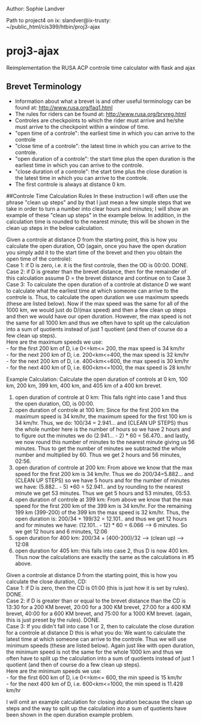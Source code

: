 Author: Sophie Landver

Path to project4 on ix: slandver@ix-trusty: ~/public_html/cis399/htbin/proj3-ajax

# proj3-ajax
Reimplementation the RUSA ACP controle time calculator with flask and ajax

## Brevet Terminology
- Information about what a brevet is and other useful terminology can be found at: http://www.rusa.org/faq1.html
- The rules for riders can be found at: http://www.rusa.org/brvreg.html
- Controles are checkpoints to which the rider must arrive and he/she must arrive to the checkpoint within a window of time. 
- "open time of a controle": the earliest time in which you can arrive to the controle
- "close time of a controle": the latest time in which you can arrive to the controle.
- "open duration of a controle": the start time plus the open duration is the earliest time in which you can arrive to the controle. 
- "close duration of a controle": the start time plus the close duration is the latest time in which you can arrive to the controle. 
- The first controle is always at distance 0 km. 

##Controle Time Calculation Rules
In these instruction I will often use the phrase "clean up steps" and by that I just mean a few simple steps that we take in order to turn a number into clear hours and minutes; I will show an example of these "clean up steps" in the example below. In addition, in the calculation time is rounded to the nearest minute; this will be shown in the clean up steps in the below calculation. 

Given a controle at distance D from the starting point, this is how you calculate the open duration, OD (again, once you have the open duration you simply add it to the start time of the brevet and then you obtain the open time of the controle): <br />
Case 1: if D is zero, i.e. it is the first controle, then the OD is 00:00. DONE. <br />
Case 2: if D is greater than the brevet distance, then for the remainder of this calculation assume D = the brevet distance and continue on to Case 3. <br />
Case 3: To calculate the open duration of a controle at distance D we want to calculate what the earliest time at which someone can arrive to the controle is. Thus, to calculate the open duration we use maximum speeds (these are listed below). Now if the max speed was the same for all of the 1000 km, we would just do D/(max speed) and then a few clean up steps and then we would have our open duration. However, the max speed is not the same for all 1000 km and thus we often have to split up the calculation into a sum of quotients instead of just 1 quotient (and then of course do a few clean up steps). <br />
Here are the maximum speeds we use: <br />
	- for the first 200 km of D, i.e 0<=km<= 200, the max speed is 34 km/hr <br />
	- for the next 200 km of D, i.e. 200<km<=400, the max speed is 32 km/hr <br />
	- for the next 200 km of D, i.e. 400<km<=600, the max speed is 30 km/hr <br />
	- for the next 400 km of D, i.e. 600<km<=1000, the max speed is 28 km/hr <br /> 

Example Calculation: Calculate the open duration of controls at 0 km, 100 km, 200 km, 399 km, 400 km, and 405 km of a 400 km brevet. <br />
1. open duration of controle at 0 km: This falls right into case 1 and thus the open duration, OD, is 00:00.<br />
2. open duration of controle at 100 km: Since for the first 200 km the maximum speed is 34 km/hr, the maximum speed for the first 100 km is 34 km/hr. Thus, we do: 100/34 = 2.941... and (CLEAN UP STEPS) thus the whole number here is the number of hours so we have 2 hours and to figure out the minutes we do (2.941... - 2) * 60 = 56.470.. and lastly, we now round this number of minutes to the nearest minute giving us 56 minutes. Thus to get the number of minutes we subtracted the whole number and multiplied by 60. Thus we get 2 hours and 56 minutes, 02:56. <br />
3. open duration of controle at 200 km: From above we know that the max speed for the first 200 km is 34 km/hr. Thus we do 200/34=5.882... and (CLEAN UP STEPS) so we have 5 hours and for the number of minutes we have: (5.882.. - 5) *60 = 52.941.. and by rounding to the nearest minute we get 53 minutes. Thus we get 5 hours and 53 minutes, 05:53. <br />
4. open duration of controle at 399 km: From above we know that the max speed for the first 200 km of the 399 km is 34 km/hr. For the remaining 199 km (399-200) of the 399 km the max speed is 32 km/hr. Thus, the open duration is: 200/34 + 199/32 = 12.101.. and thus we get 12 hours and for minutes we have: (12.101.. - 12) * 60 = 6.066 --> 6 minutes. So we get 12 hours and 6 minutes, 12:06 <br />
5. open duration for 400 km: 200/34 + (400-200)/32 --> (clean up) --> 12:08 <br />
6. open duration for 405 km: this falls into case 2, thus D is now 400 km. Thus now the calculations are exactly the same as the calculations in #5 above. <br />

Given a controle at distance D from the starting point, this is how you calculate the close duration, CD:<br />
Case 1: if D is zero, then the CD is 01:00 (this is just how it is set by rules). DONE.  <br />
Case 2: if D is greater than or equal to the brevet distance than the CD is 13:30 for a 200 KM brevet, 20:00 for a 300 KM brevet, 27:00 for a 400 KM brevet, 40:00 for a 600 KM brevet, and 75:00 for a 1000 KM brevet. (again, this is just preset by the rules). DONE. <br />
Case 3: If you didn't fall into case 1 or 2, then to calculate the close duration for a controle at distance D this is what you do: We want to calculate the latest time at which someone can arrive to the controle. Thus we will use minimum speeds (these are listed below). Again just like with open duration, the minimum speed is not the same for the whole 1000 km and thus we often have to split up the calculation into a sum of quotients instead of just 1 quotient (and then of course do a few clean up steps). <br />
Here are the minimum speeds we use:<br />
	- for the first 600 km of D, i.e 0<=km<= 600, the min speed is 15 km/hr <br />
	- for the next 400 km of D, i.e. 600<km<=1000, the min speed is 11.428 km/hr <br />

I will omit an example calculation for closing duration because the clean up steps and the way to split up the calculation into a sum of quotients have been shown in the open duration example problem. 




